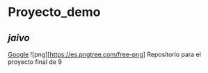 # Proyecto_demo
## *jaivo*
[Google](https://google.com.mx)
![png][https://es.pngtree.com/free-png]
Repositorio para el proyecto final de 9
